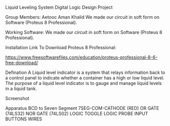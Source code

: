 Liquid Leveling System
Digital Logic Design Project

Group Members:
Aetooc
Aman Khalid
We made our circuit in soft form on Software (Proteus 8 Professional).

Working Software:
We made our circuit in soft form on Software (Proteus 8 Professional).

Installation
Link To Download Proteus 8 Professional:

https://www.freesoftwarefiles.com/education/proteus-professional-8-6-free-download/

Defination
A Liquid level indicator is a system that relays information back to a control panel to indicate whether a container has a high or low liquid level. The purpose of a liquid level indicator is to gauge and manage liquid levels in a liquid tank.

Screenshot

Apparatus
BCD to Seven Segment
7SEG-COM-CATHODE (RED)
OR GATE (74LS32)
NOR GATE (74LS02)
LOGIC TOGGLE
LOGIC PROBE
INPUT BUTTONS
WIRES
